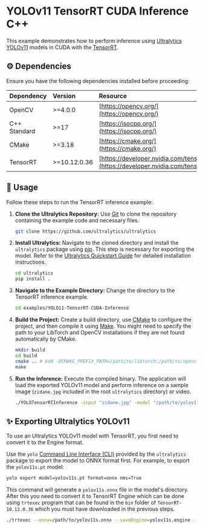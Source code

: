 # YOLOv11 TensorRT CUDA Inference C++

This example demonstrates how to perform inference using [Ultralytics YOLOv11](https://docs.ultralytics.com/models/yolov11/) models in CUDA with the [TensorRT](https://docs.nvidia.com/deeplearning/tensorrt/latest/index.html).

## ⚙️ Dependencies

Ensure you have the following dependencies installed before proceeding:

| Dependency   | Version      | Resource                                                                       |
| :----------- | :----------- | :----------------------------------------------------------------------------- |
| OpenCV       | >=4.0.0      | [https://opencv.org/](https://opencv.org/)                                     |
| C++ Standard | >=17         | [https://isocpp.org/](https://isocpp.org/)                                     |
| CMake        | >=3.18       | [https://cmake.org/](https://cmake.org/)                                       |
| TensorRT     | >=10.12.0.36 | [https://developer.nvidia.com/tensorrt](https://developer.nvidia.com/tensorrt) |

## 🚀 Usage

Follow these steps to run the TensorRT inference example:

1.  **Clone the Ultralytics Repository:**
    Use [Git](https://git-scm.com/) to clone the repository containing the example code and necessary files.

    ```bash
    git clone https://github.com/ultralytics/ultralytics
    ```

2.  **Install Ultralytics:**
    Navigate to the cloned directory and install the `ultralytics` package using [pip](https://pip.pypa.io/en/stable/). This step is necessary for exporting the model. Refer to the [Ultralytics Quickstart Guide](https://docs.ultralytics.com/quickstart/) for detailed installation instructions.

    ```bash
    cd ultralytics
    pip install .
    ```

3.  **Navigate to the Example Directory:**
    Change the directory to the TensorRT inference example.

    ```bash
    cd examples/YOLO11-TensorRT-CUDA-Inference
    ```

4.  **Build the Project:**
    Create a build directory, use [CMake](https://cmake.org/) to configure the project, and then compile it using [Make](https://www.gnu.org/software/make/). You might need to specify the path to your LibTorch and OpenCV installations if they are not found automatically by CMake.

    ```bash
    mkdir build
    cd build
    cmake .. # Add -DCMAKE_PREFIX_PATH=/path/to/libtorch;/path/to/opencv if needed
    make
    ```

5.  **Run the Inference:**
    Execute the compiled binary. The application will load the exported YOLOv11 model and perform inference on a sample image (`zidane.jpg` included in the root `ultralytics` directory) or video.
    ```bash
    ./YOLOTensorRTInference -input "zidane.jpg" -model "/path/to/yolov11s.engine"
    ```

## ✨ Exporting Ultralytics YOLOv11

To use an Ultralytics YOLOv11 model with TensorRT, you first need to convert it to the Engine format.

Use the `yolo` [Command Line Interface (CLI)](https://docs.ultralytics.com/usage/cli/) provided by the `ultralytics` package to export the model to ONNX format first. For example, to export the `yolov11s.pt` model:

```bash
yolo export model=yolov11s.pt format=onnx nms=True
```

This command will generate a `yolov11s.onnx` file in the model's directory. After this you need to convert it to TensorRT Engine which can be done using `trtexec` program that can be found in the `bin` folder of `TensorRT-10.12.0.36` which you must have downloaded in the previous steps.

```bash
./trtexec --onnx=/path/to/yolov11s.onnx --saveEngine=yolov11s.engine --fp16 --device=0 --verbose
```
